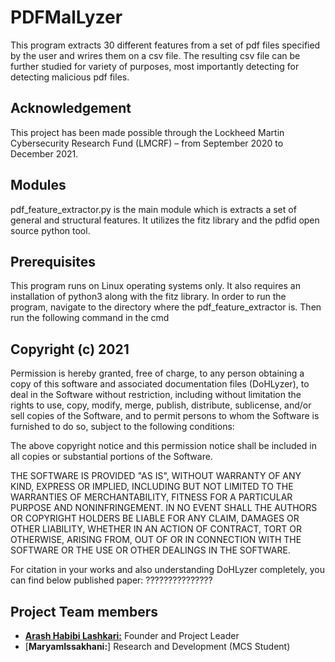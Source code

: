 # PDFMalLyzer
This program extracts 30 different features from a set of pdf files specified by the user and wrires them on a csv file. The resulting csv file can be further studied for variety of purposes, most importantly detecting for detecting malicious pdf files.

## Acknowledgement

This project has been made possible through the Lockheed Martin Cybersecurity Research Fund (LMCRF) – from September 2020 to December 2021.

## Modules

pdf_feature_extractor.py is the main module which is extracts a set of general and structural features. It utilizes the fitz library and the pdfid open source python tool.


## Prerequisites
This program runs on Linux operating systems only. It also requires an installation of python3 along with the fitz library.
In order to run the program, navigate to the directory where the pdf_feature_extractor is. Then run the following command in the cmd



## Copyright (c) 2021 

Permission is hereby granted, free of charge, to any person obtaining a copy of this software and associated documentation files (DoHLyzer), to deal in the Software without restriction, including without limitation the rights to use, copy, modify, merge, publish, distribute, sublicense, and/or sell copies of the Software, and to permit persons to whom the Software is furnished to do so, subject to the following conditions:

The above copyright notice and this permission notice shall be included in all copies or substantial portions of the Software.

THE SOFTWARE IS PROVIDED "AS IS", WITHOUT WARRANTY OF ANY KIND, EXPRESS OR IMPLIED, INCLUDING BUT NOT LIMITED TO THE WARRANTIES OF MERCHANTABILITY, FITNESS FOR A PARTICULAR PURPOSE AND NONINFRINGEMENT. IN NO EVENT SHALL THE AUTHORS OR COPYRIGHT HOLDERS BE LIABLE FOR ANY CLAIM, DAMAGES OR OTHER LIABILITY, WHETHER IN AN ACTION OF CONTRACT, TORT OR OTHERWISE, ARISING FROM, OUT OF OR IN CONNECTION WITH THE SOFTWARE OR THE USE OR OTHER DEALINGS IN THE SOFTWARE.
 
For citation in your works and also understanding DoHLyzer completely, you can find below published paper:
???????????????

## Project Team members

* [**Arash Habibi Lashkari:**](https://www.cs.unb.ca/~alashkar/) Founder and Project Leader
* [**MaryamIssakhani:**] Research and Development (MCS Student)

